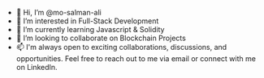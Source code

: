 - 👋 Hi, I’m @mo-salman-ali
- 👀 I’m interested in Full-Stack Development
- 🌱 I’m currently learning Javascript & Solidity
- 💞️ I’m looking to collaborate on Blockchain Projects
- 📫 I'm always open to exciting collaborations, discussions, and opportunities. Feel free to reach out to me via email or connect with me on LinkedIn.
<!---
mo-salman-ali/mo-salman-ali is a ✨ special ✨ repository because its `README.md` (this file) appears on your GitHub profile.
You can click the Preview link to take a look at your changes.
--->
